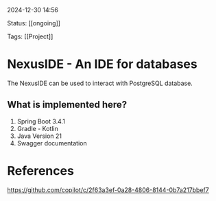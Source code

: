 2024-12-30 14:56

Status: [[ongoing]]

Tags: [[Project]]


# NexusIDE - An IDE for databases




The NexusIDE can be used to interact with PostgreSQL database. 

## What is implemented here?
1. Spring Boot 3.4.1
2. Gradle - Kotlin
3. Java Version 21
4. Swagger documentation











































# References
https://github.com/copilot/c/2f63a3ef-0a28-4806-8144-0b7a217bbef7